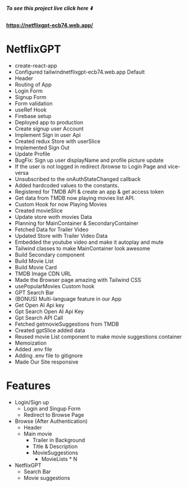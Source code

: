##### To see this project live click here ⬇️
#### https://netflixgpt-ecb74.web.app/



# NetflixGPT
 - create-react-app
 - Configured tailwindnetflixgpt-ecb74.web.app
Default
 - Header
 - Routing of App
 - Login Form
 - Signup Form
 - Form validation
 - useRef Hook
 - Firebase setup
 - Deployed app to production
 - Create signup user Account
 - Implement Sign in user Api
 - Created redux Store with userSlice
 - Implemented Sign Out
 - Update Profile
 - BugFix: Sign up user displayName and profile picture update
 - If the user is not logged in redirect /browse to Login Page and vice-versa
 - Unsubscribed to the onAuthStateChanged callback
 - Added hardcoded values to the constants.
 - Registered for TMDB API & create an app & get access token
 - Get data from TMDB now playing movies list API.
 - Custom Hook for now Playing Movies
 - Created movieSlice
 - Update store woth movies Data
 - Planning for MainContainer & SecondaryContainer
 - Fetched Data for Trailer Video
 - Updated Store with Trailer Video Data
 - Embedded the youtube video and make it autoplay and mute
 - Tailwind classes to make MainContainer look awesome
 - Build Secondary component
 - Build Movie List
 - Build Movie Card
 - TMDB Image CDN URL
 - Made the Browser page amazing with Tailwind CSS 
 - usePopularMovies Custom hook
 - GPT Search Bar
 - (BONUS) Multi-language feature in our App
 - Get Open AI Api key
 - Gpt Search Open AI Api Key
 - Gpt Search API Call
 - Fetched getmovieSuggestions from TMDB
 - Created gptSlice added data
 - Reused movie List component to make movie suggestions container
 - Memoization
 - Added .env file
 - Adding .env file to gitignore
 - Made Our Site responsive
# Features
- Login/Sign up
    - Login and Singup Form
    - Redirect to Browse Page
- Browse (After Authentication)
    - Header
    - Main movie
      - Trailer in Background
      - Title & Description
      - MovieSuggestions
         - MovieLists * N
- NetflixGPT
    - Search Bar
    - Movie suggestions      
